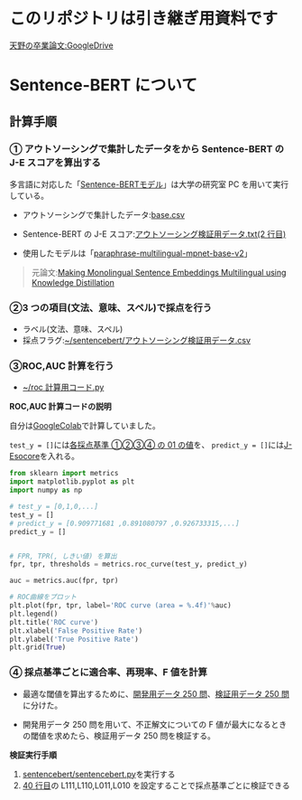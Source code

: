 # このリポジトリは引き継ぎ用資料です

[天野の卒業論文:GoogleDrive](https://drive.google.com/drive/folders/1LA1KtRjWnPh6JUiVz5q9mpHXj9EgHxzS?usp=sharing)

# Sentence-BERT について

## 計算手順

### ① アウトソーシングで集計したデータをから Sentence-BERT の J-E スコアを算出する

多言語に対応した「[Sentence-BERTモデル](https://github.com/Souta-m/sentence-transformers)」は大学の研究室 PC を用いて実行している。

- アウトソーシングで集計したデータ:[base.csv](https://github.com/yuyaamano23/Hand_over_materials_NLP_LAB/blob/main/sentencebert/data/base.csv)

- Sentence-BERT の J-E スコア:[アウトソーシング検証用データ.txt(2 行目)](https://github.com/yuyaamano23/Hand_over_materials_NLP_LAB/blob/main/sentencebert/%E3%82%A2%E3%82%A6%E3%83%88%E3%82%BD%E3%83%BC%E3%82%B7%E3%83%B3%E3%82%B0%E6%A4%9C%E8%A8%BC%E7%94%A8%E3%83%87%E3%83%BC%E3%82%BF.txt#L2)

- 使用したモデルは「[paraphrase-multilingual-mpnet-base-v2](https://www.sbert.net/docs/pretrained_models.html#:~:text=paraphrase%2D-,multilingual,-%2Dmpnet%2Dbase%2Dv2)」

> 元論文:[Making Monolingual Sentence Embeddings Multilingual using
> Knowledge Distillation](https://arxiv.org/pdf/2004.09813.pdf)

### ②3 つの項目(文法、意味、スペル)で採点を行う

- ラベル(文法、意味、スペル)
- 採点フラグ:[~/sentencebert/アウトソーシング検証用データ.csv](Hand_over_materials_NLP_LAB/sentencebert/アウトソーシング検証用データ.csv)

### ③ROC,AUC 計算を行う

- [~/roc 計算用コード.py](https://github.com/yuyaamano23/Hand_over_materials_NLP_LAB/blob/main/roc%E8%A8%88%E7%AE%97%E7%94%A8%E3%82%B3%E3%83%BC%E3%83%89.py)

**ROC,AUC 計算コードの説明**

自分は[GoogleColab](https://colab.research.google.com/)で計算していました。

`test_y = []`には[各採点基準 ①②③④ の 01 の値](https://github.com/yuyaamano23/Hand_over_materials_NLP_LAB/blob/main/sentencebert/%E3%82%A2%E3%82%A6%E3%83%88%E3%82%BD%E3%83%BC%E3%82%B7%E3%83%B3%E3%82%B0%E6%A4%9C%E8%A8%BC%E7%94%A8%E3%83%87%E3%83%BC%E3%82%BF.txt#L8)を、 `predict_y = []`には[J-Esocore](https://github.com/yuyaamano23/Hand_over_materials_NLP_LAB/blob/main/sentencebert/%E3%82%A2%E3%82%A6%E3%83%88%E3%82%BD%E3%83%BC%E3%82%B7%E3%83%B3%E3%82%B0%E6%A4%9C%E8%A8%BC%E7%94%A8%E3%83%87%E3%83%BC%E3%82%BF.txt#L2)を入れる。

```python
from sklearn import metrics
import matplotlib.pyplot as plt
import numpy as np

# test_y = [0,1,0,...]
test_y = []
# predict_y = [0.909771681 ,0.891080797 ,0.926733315,...]
predict_y = []


# FPR, TPR(, しきい値) を算出
fpr, tpr, thresholds = metrics.roc_curve(test_y, predict_y)

auc = metrics.auc(fpr, tpr)

# ROC曲線をプロット
plt.plot(fpr, tpr, label='ROC curve (area = %.4f)'%auc)
plt.legend()
plt.title('ROC curve')
plt.xlabel('False Positive Rate')
plt.ylabel('True Positive Rate')
plt.grid(True)
```

### ④ 採点基準ごとに適合率、再現率、F 値を計算

- 最適な閾値を算出するために、[開発用データ 250 問](https://github.com/yuyaamano23/Hand_over_materials_NLP_LAB/blob/main/sentencebert/%E3%82%A2%E3%82%A6%E3%83%88%E3%82%BD%E3%83%BC%E3%82%B7%E3%83%B3%E3%82%B0%E6%A4%9C%E8%A8%BC%E7%94%A8%E3%83%87%E3%83%BC%E3%82%BF250%E5%89%8D%E5%8D%8A.csv)、[検証用データ 250 問](https://github.com/yuyaamano23/Hand_over_materials_NLP_LAB/blob/main/sentencebert/%E3%82%A2%E3%82%A6%E3%83%88%E3%82%BD%E3%83%BC%E3%82%B7%E3%83%B3%E3%82%B0%E6%A4%9C%E8%A8%BC%E7%94%A8%E3%83%87%E3%83%BC%E3%82%BF250%E5%BE%8C%E5%8D%8A.csv)に分けた。

- 開発用データ 250 問を用いて、不正解文についての F 値が最大になるときの閾値を求めたら、検証用データ 250 問を検証する。

**検証実行手順**

1. [sentencebert/sentencebert.py](https://github.com/yuyaamano23/Hand_over_materials_NLP_LAB/blob/main/sentencebert/sentencebert.py)を実行する
2. [40 行目](https://github.com/yuyaamano23/Hand_over_materials_NLP_LAB/blob/main/sentencebert/sentencebert.py#L40)の L111,L110,L011,L010 を設定することで採点基準ごとに検証できる

